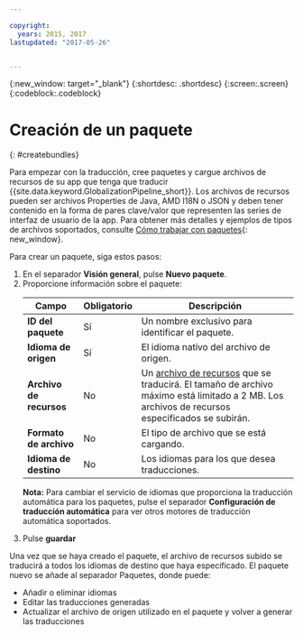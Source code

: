 ```yaml
---

copyright:
  years: 2015, 2017
lastupdated: "2017-05-26"


---
```


{:new_window: target="_blank"}
{:shortdesc: .shortdesc}
{:screen:.screen}
{:codeblock:.codeblock}

# Creación de un paquete
{: #createbundles}

Para empezar con la traducción, cree paquetes y cargue archivos de recursos de su app que tenga que traducir {{site.data.keyword.GlobalizationPipeline_short}}. Los archivos de recursos pueden ser archivos Properties de Java, AMD I18N o JSON y deben tener contenido en la forma de pares clave/valor que representen las series de interfaz de usuario de la app.  Para obtener más detalles y ejemplos de tipos de archivos soportados, consulte [Cómo trabajar con paquetes](/docs/services/GlobalizationPipeline/bundles.html){: new_window}.

Para crear un paquete, siga estos pasos:

<ol>
<li>En el separador <strong>Visión general</strong>, pulse <strong>Nuevo paquete</strong>.</li>

<li>Proporcione información sobre el paquete:
<table>
<thead>
<tr>
<th>Campo</th>
<th>Obligatorio</th>
<th>Descripción</th>
</tr>
</thead>
<tbody>
<tr>
<td><strong>ID del paquete</strong></td>
<td>Sí</td>
<td>Un nombre exclusivo para identificar el paquete.</td>
</tr>
<tr>
<td><strong>Idioma de origen</strong></td>
<td>Sí</td>
<td>El idioma nativo del archivo de origen.</td>
</tr>
<tr>
<td><strong>Archivo de recursos</strong></td>
<td>No</td>
<td>Un <a href=https://new-console.stage1.ng.bluemix.net/docs/services/GlobalizationPipeline/bundles.html>archivo de recursos</a> que se traducirá. El tamaño de archivo máximo está limitado a 2 MB. Los archivos de recursos especificados se subirán.</td>
</tr>
<tr>
<td><strong>Formato de archivo</strong></td>
<td>No</td>
<td>El tipo de archivo que se está cargando.</td>
</tr>
<tr>
<td><strong>Idioma de destino</strong></td>
<td>No</td>
<td>Los idiomas para los que desea traducciones.</td>
</tr>
</tbody>
</table>

<p><strong>Nota:</strong> Para cambiar el servicio de idiomas que proporciona la traducción automática para los paquetes, pulse el separador <strong>Configuración de traducción automática</strong> para ver otros motores de traducción automática soportados.</p></li>

<li>Pulse <strong>guardar</strong></li></ol>


Una vez que se haya creado el paquete, el archivo de recursos subido se traducirá a todos los idiomas de destino que haya especificado. El paquete nuevo se añade al separador Paquetes, donde puede:

* Añadir o eliminar idiomas
* Editar las traducciones generadas
* Actualizar el archivo de origen utilizado en el paquete y volver a generar las traducciones

